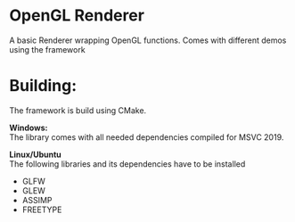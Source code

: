 OpenGL Renderer
===============
A basic Renderer wrapping OpenGL functions. Comes with different demos using the framework

Building:
============
The framework is build using CMake.

**Windows:** <br>
The library comes with all needed dependencies compiled for MSVC 2019.

**Linux/Ubuntu** <br>
The following libraries and its dependencies have to be installed
* GLFW
* GLEW
* ASSIMP
* FREETYPE